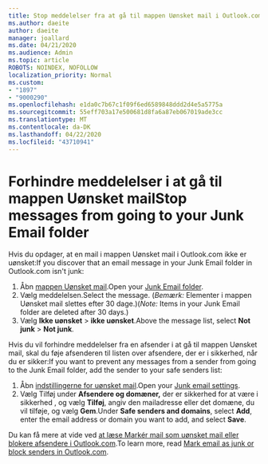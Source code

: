 ```yaml
---
title: Stop meddelelser fra at gå til mappen Uønsket mail i Outlook.com
ms.author: daeite
author: daeite
manager: joallard
ms.date: 04/21/2020
ms.audience: Admin
ms.topic: article
ROBOTS: NOINDEX, NOFOLLOW
localization_priority: Normal
ms.custom:
- "1897"
- "9000290"
ms.openlocfilehash: e1da0c7b67c1f09f6ed6589848ddd2d4e5a5775a
ms.sourcegitcommit: 55eff703a17e500681d8fa6a87eb067019ade3cc
ms.translationtype: MT
ms.contentlocale: da-DK
ms.lasthandoff: 04/22/2020
ms.locfileid: "43710941"
---
```

# <a name="stop-messages-from-going-to-your-junk-email-folder"></a><span data-ttu-id="6501f-102">Forhindre meddelelser i at gå til mappen Uønsket mail</span><span class="sxs-lookup"><span data-stu-id="6501f-102">Stop messages from going to your Junk Email folder</span></span>

<span data-ttu-id="6501f-103">Hvis du opdager, at en mail i mappen Uønsket mail i Outlook.com ikke er uønsket:</span><span class="sxs-lookup"><span data-stu-id="6501f-103">If you discover that an email message in your Junk Email folder in Outlook.com isn't junk:</span></span>

1. <span data-ttu-id="6501f-104">Åbn [mappen Uønsket mail](https://outlook.live.com/mail/junkemail).</span><span class="sxs-lookup"><span data-stu-id="6501f-104">Open your [Junk Email folder](https://outlook.live.com/mail/junkemail).</span></span>
1. <span data-ttu-id="6501f-105">Vælg meddelelsen.</span><span class="sxs-lookup"><span data-stu-id="6501f-105">Select the message.</span></span> <span data-ttu-id="6501f-106">(*Bemærk:* Elementer i mappen Uønsket mail slettes efter 30 dage.)</span><span class="sxs-lookup"><span data-stu-id="6501f-106">(*Note:* Items in your Junk Email folder are deleted after 30 days.)</span></span>
1. <span data-ttu-id="6501f-107">Vælg **Ikke uønsket** > **ikke uønsket**.</span><span class="sxs-lookup"><span data-stu-id="6501f-107">Above the message list, select **Not junk** > **Not junk**.</span></span>

<span data-ttu-id="6501f-108">Hvis du vil forhindre meddelelser fra en afsender i at gå til mappen Uønsket mail, skal du føje afsenderen til listen over afsendere, der er i sikkerhed, når du er sikker:</span><span class="sxs-lookup"><span data-stu-id="6501f-108">If you want to prevent any messages from a sender from going to the Junk Email folder, add the sender to your safe senders list:</span></span>

1. <span data-ttu-id="6501f-109">Åbn [indstillingerne for uønsket mail](https://go.microsoft.com/fwlink/?linkid=2035804).</span><span class="sxs-lookup"><span data-stu-id="6501f-109">Open your [Junk email settings](https://go.microsoft.com/fwlink/?linkid=2035804).</span></span>
1. <span data-ttu-id="6501f-110">Vælg Tilføj under **Afsendere og domæner,** der er sikkerhed for at være i sikkerhed , og vælg **Tilføj**, angiv den mailadresse eller det domæne, du vil tilføje, og vælg **Gem**.</span><span class="sxs-lookup"><span data-stu-id="6501f-110">Under **Safe senders and domains**, select **Add**, enter the email address or domain you want to add, and select **Save**.</span></span>

<span data-ttu-id="6501f-111">Du kan få mere at vide ved [at læse Markér mail som uønsket mail eller blokere afsendere i Outlook.com](https://support.office.com/article/a3ece97b-82f8-4a5e-9ac3-e92fa6427ae4?wt.mc_id=Office_Outlook_com_Alchemy).</span><span class="sxs-lookup"><span data-stu-id="6501f-111">To learn more, read [Mark email as junk or block senders in Outlook.com](https://support.office.com/article/a3ece97b-82f8-4a5e-9ac3-e92fa6427ae4?wt.mc_id=Office_Outlook_com_Alchemy).</span></span>
